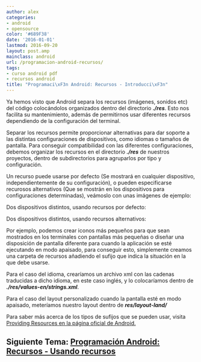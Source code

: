 ```yaml
---
author: alex
categories:
- android
- opensource
color: '#689F38'
date: '2016-01-01'
lastmod: 2016-09-20
layout: post.amp
mainclass: android
url: /programacion-android-recursos/
tags:
- curso android pdf
- recursos android
title: "Programaci\xF3n Android: Recursos - Introducci\xF3n"
---
```


Ya hemos visto que Android separa los recursos (imágenes, sonidos etc) del código colocándolos organizados dentro del directorio ***./res***. Esto nos facilita su mantenimiento, además de permitirnos usar diferentes recursos dependiendo de la configuración del terminal.

<!--more--><!--ad-->

Separar los recursos permite proporcionar alternativas para dar soporte a las distintas configuraciones de dispositivos, como idiomas o tamaños de pantalla. Para conseguir compatibilidad con las diferentes configuraciones, debemos organizar los recursos en el directorio ***./res*** de nuestros proyectos, dentro de subdirectorios para agruparlos por tipo y configuración.

Un recurso puede usarse por defecto (Se mostrará en cualquier dispositivo, independientemente de su configuración), o pueden especificarse recurosos alternativos (Que se mostrán en los dispositivos para configuraciones determinadas), veámoslo con unas imágenes de ejemplo:

Dos dispositivos distintos, usando recursos por defecto:

<figure>
	<amp-img on="tap:lightbox1" role="button" tabindex="0" layout="responsive" title="Recursos en Android" alt="Recursos en Android"  height="137" width="421" src="https://4.bp.blogspot.com/-i4yy82wXUUw/TjApp4KaOZI/AAAAAAAAAs4/pvOrsmzXM24/s800/resource_devices_diagram1.png"></amp-img>
</figure>

Dos dispositivos distintos, usando recursos alternativos:

<figure>
	<amp-img on="tap:lightbox1" role="button" tabindex="0" layout="responsive" title="Recursos en Android" alt="Recursos en Android"  height="137" width="421" src="https://3.bp.blogspot.com/-gHivH4Mcffk/TjAp28O15AI/AAAAAAAAAtA/CbSojjJctp0/s800/resource_devices_diagram2.png"></amp-img>
</figure>

Por ejemplo, podemos crear iconos más pequeños para que sean mostrados en los terminales con pantallas más pequeñas o diseñar una disposición de pantalla diferente para cuando la aplicación se esté ejecutando en modo apaisado, para conseguir esto, simplemente creamos una carpeta de recursos añadiendo el sufijo que indica la situación en la que debe usarse.

Para el caso del idioma, crearíamos un archivo xml con las cadenas traducidas a dicho idioma, en este caso inglés, y lo colocaríamos dentro de ***./res/values-en/strings.xml***.

Para el caso del layout personalizado cuando la pantalla esté en modo apaisado, meteríamos nuestro layout dentro de ***res/layout-land/***

Para saber más acerca de los tipos de sufijos que se pueden usar, visita [Providing Resources en la página oficial de Android.][1]

## Siguiente Tema: [Programación Android: Recursos - Usando recursos][2]


 [1]: http://developer.android.com/guide/topics/resources/providing-resources.html
 [2]: https://elbauldelprogramador.com/programacion-android-recursos-usando/
